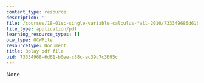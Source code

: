 ```yaml
---
content_type: resource
description: ''
file: /courses/18-01sc-single-variable-calculus-fall-2010/733349686d61b0eec88cec39c7c3695c_R9a_NHXrBcg.pdf
file_type: application/pdf
learning_resource_types: []
ocw_type: OCWFile
resourcetype: Document
title: 3play pdf file
uid: 73334968-6d61-b0ee-c88c-ec39c7c3695c
---
```

None

